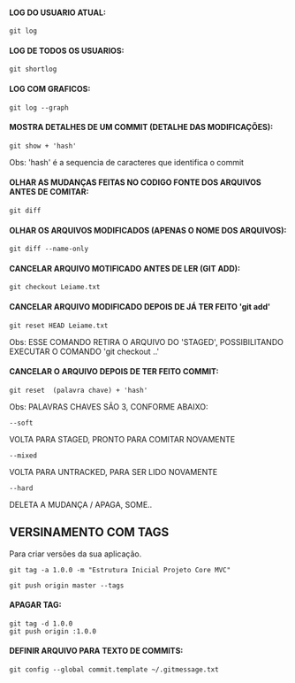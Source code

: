 
#### LOG DO USUARIO ATUAL:
```
git log
```
#### LOG DE TODOS OS USUARIOS:
```
git shortlog
```
#### LOG COM GRAFICOS:
```
git log --graph
```
#### MOSTRA DETALHES DE UM COMMIT (DETALHE DAS MODIFICAÇÕES):
```
git show + 'hash'  
```
Obs: 'hash' é a sequencia de caracteres que identifica o commit

#### OLHAR AS MUDANÇAS FEITAS NO CODIGO FONTE DOS ARQUIVOS ANTES DE COMITAR:
```
git diff 
```
#### OLHAR OS ARQUIVOS MODIFICADOS (APENAS O NOME DOS ARQUIVOS):
```
git diff --name-only
```
#### CANCELAR ARQUIVO MOTIFICADO ANTES DE LER (GIT ADD):
```
git checkout Leiame.txt
```
####  CANCELAR ARQUIVO MODIFICADO DEPOIS DE JÁ TER FEITO 'git add'
```
git reset HEAD Leiame.txt   
```
Obs: ESSE COMANDO RETIRA O ARQUIVO DO 'STAGED', POSSIBILITANDO EXECUTAR O COMANDO 'git checkout ..'

#### CANCELAR O ARQUIVO DEPOIS DE TER FEITO COMMIT:
```
git reset  (palavra chave) + 'hash' 
```

Obs: PALAVRAS CHAVES SÃO 3, CONFORME ABAIXO:
```
--soft
```
VOLTA PARA STAGED, PRONTO PARA COMITAR NOVAMENTE
```
--mixed
```
VOLTA PARA UNTRACKED,  PARA SER LIDO NOVAMENTE
```
--hard
```
DELETA A MUDANÇA / APAGA, SOME..


## VERSINAMENTO COM TAGS 

Para criar versões da sua aplicação.

```
git tag -a 1.0.0 -m "Estrutura Inicial Projeto Core MVC"

git push origin master --tags
```


#### APAGAR TAG:
```
git tag -d 1.0.0 	
git push origin :1.0.0 
```


#### DEFINIR ARQUIVO PARA TEXTO DE COMMITS:
```
git config --global commit.template ~/.gitmessage.txt
```


<br>
